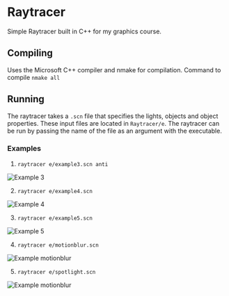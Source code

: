 Raytracer
=========

Simple Raytracer built in C++ for my graphics course.

## Compiling

Uses the Microsoft C++ compiler and nmake for compilation. Command to compile `nmake all`

## Running

The raytracer takes a `.scn` file that specifies the lights, objects and object properties. These input files are located in `Raytracer/e`.
The raytracer can be run by passing the name of the file as an argument with the executable.

### Examples

1. `raytracer e/example3.scn anti`

![Example 3](https://raw.github.com/hnathani/Raytracer/master/prerendered/example3.png)

2. `raytracer e/example4.scn`

![Example 4](https://raw.github.com/hnathani/Raytracer/master/prerendered/example4.png)

3. `raytracer e/example5.scn`

![Example 5](https://raw.github.com/hnathani/Raytracer/master/prerendered/example5.png)

4. `raytracer e/motionblur.scn`

![Example motionblur](https://raw.github.com/hnathani/Raytracer/master/prerendered/motionblur.png)

5. `raytracer e/spotlight.scn`

![Example motionblur](https://raw.github.com/hnathani/Raytracer/master/prerendered/spotlight.png)





